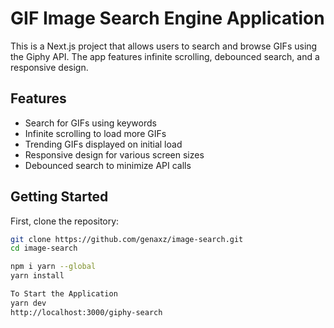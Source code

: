 # GIF Image Search Engine Application

This is a Next.js project that allows users to search and browse GIFs using the Giphy API. The app features infinite scrolling, debounced search, and a responsive design.

## Features

- Search for GIFs using keywords
- Infinite scrolling to load more GIFs
- Trending GIFs displayed on initial load
- Responsive design for various screen sizes
- Debounced search to minimize API calls

## Getting Started

First, clone the repository:

```bash
git clone https://github.com/genaxz/image-search.git
cd image-search

npm i yarn --global
yarn install

To Start the Application
yarn dev
http://localhost:3000/giphy-search
```
